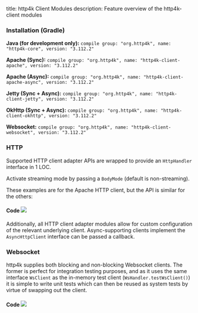 title: http4k Client Modules
description: Feature overview of the http4k-client modules

### Installation (Gradle)
**Java (for development only):** ```compile group: "org.http4k", name: "http4k-core", version: "3.112.2"```

**Apache (Sync):** ```compile group: "org.http4k", name: "http4k-client-apache", version: "3.112.2"```

**Apache (Async):** ```compile group: "org.http4k", name: "http4k-client-apache-async", version: "3.112.2"```

**Jetty (Sync + Async):** ```compile group: "org.http4k", name: "http4k-client-jetty", version: "3.112.2"```

**OkHttp (Sync + Async):** ```compile group: "org.http4k", name: "http4k-client-okhttp", version: "3.112.2"```

**Websocket:** ```compile group: "org.http4k", name: "http4k-client-websocket", version: "3.112.2"```

### HTTP
Supported HTTP client adapter APIs are wrapped to provide an `HttpHandler` interface in 1 LOC.

Activate streaming mode by passing a `BodyMode` (default is non-streaming).

These examples are for the Apache HTTP client, but the API is similar for the others:

#### Code [<img class="octocat" src="/img/octocat-32.png"/>](https://github.com/http4k/http4k/blob/master/src/docs/guide/modules/clients/example_http.kt)
<script src="https://gist-it.appspot.com/https://github.com/http4k/http4k/blob/master/src/docs/guide/modules/clients/example_http.kt"></script>

Additionally, all HTTP client adapter modules allow for custom configuration of the relevant underlying client. Async-supporting clients implement the `AsyncHttpClient` interface can be passed a callback.

### Websocket
http4k supplies both blocking and non-blocking Websocket clients. The former is perfect for integration testing purposes, and as it uses the same interface `WsClient` as the in-memory test client (`WsHandler.testWsClient()`) it is simple to write unit tests which can then be reused as system tests by virtue of swapping out the client.

#### Code [<img class="octocat" src="/img/octocat-32.png"/>](https://github.com/http4k/http4k/blob/master/src/docs/guide/modules/clients/example_websocket.kt)
<script src="https://gist-it.appspot.com/https://github.com/http4k/http4k/blob/master/src/docs/guide/modules/clients/example_websocket.kt"></script>
